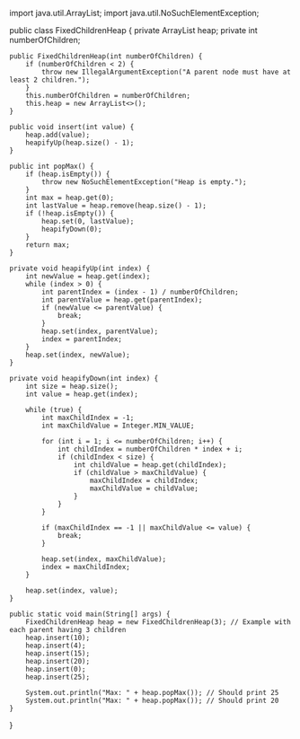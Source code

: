import java.util.ArrayList;
import java.util.NoSuchElementException;

public class FixedChildrenHeap {
    private ArrayList<Integer> heap;
    private int numberOfChildren;

    public FixedChildrenHeap(int numberOfChildren) {
        if (numberOfChildren < 2) {
            throw new IllegalArgumentException("A parent node must have at least 2 children.");
        }
        this.numberOfChildren = numberOfChildren;
        this.heap = new ArrayList<>();
    }

    public void insert(int value) {
        heap.add(value);
        heapifyUp(heap.size() - 1);
    }

    public int popMax() {
        if (heap.isEmpty()) {
            throw new NoSuchElementException("Heap is empty.");
        }
        int max = heap.get(0);
        int lastValue = heap.remove(heap.size() - 1);
        if (!heap.isEmpty()) {
            heap.set(0, lastValue);
            heapifyDown(0);
        }
        return max;
    }

    private void heapifyUp(int index) {
        int newValue = heap.get(index);
        while (index > 0) {
            int parentIndex = (index - 1) / numberOfChildren;
            int parentValue = heap.get(parentIndex);
            if (newValue <= parentValue) {
                break;
            }
            heap.set(index, parentValue);
            index = parentIndex;
        }
        heap.set(index, newValue);
    }

    private void heapifyDown(int index) {
        int size = heap.size();
        int value = heap.get(index);

        while (true) {
            int maxChildIndex = -1;
            int maxChildValue = Integer.MIN_VALUE;

            for (int i = 1; i <= numberOfChildren; i++) {
                int childIndex = numberOfChildren * index + i;
                if (childIndex < size) {
                    int childValue = heap.get(childIndex);
                    if (childValue > maxChildValue) {
                        maxChildIndex = childIndex;
                        maxChildValue = childValue;
                    }
                }
            }

            if (maxChildIndex == -1 || maxChildValue <= value) {
                break;
            }

            heap.set(index, maxChildValue);
            index = maxChildIndex;
        }

        heap.set(index, value);
    }

    public static void main(String[] args) {
        FixedChildrenHeap heap = new FixedChildrenHeap(3); // Example with each parent having 3 children
        heap.insert(10);
        heap.insert(4);
        heap.insert(15);
        heap.insert(20);
        heap.insert(0);
        heap.insert(25);

        System.out.println("Max: " + heap.popMax()); // Should print 25
        System.out.println("Max: " + heap.popMax()); // Should print 20
    }
}
